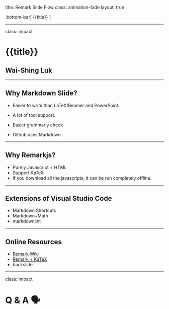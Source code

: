 title: Remark Slide Flow
class: animation-fade
layout: true

<!-- This slide will serve as the base layout for all your slides -->
.bottom-bar[
  {{title}}
]

---

class: impact

# {{title}}
## Wai-Shing Luk

---

## Why Markdown Slide?

- Easier to write than LaTeX/Beamer and PowerPoint.

- A lot of tool support.

- Easier grammarly check

- Github uses Markdown

---

## Why Remarkjs?

- Purely Javascript + HTML
- Support KaTeX
- If you download all the javascripts, it can be run completely offline.

---

## Extensions of Visual Studio Code

- Markdown Shortcuts
- Markdown+Math
- markdownlint

---

## Online Resources

- [Remark Wiki](https://github.com/gnab/remark/wiki)
- [Remark + KaTeX](https://github.com/gnab/remark/wiki/LaTeX-Using-KaTeX)
- backslide

---

class: impact

Q & A 🗣️
==========

